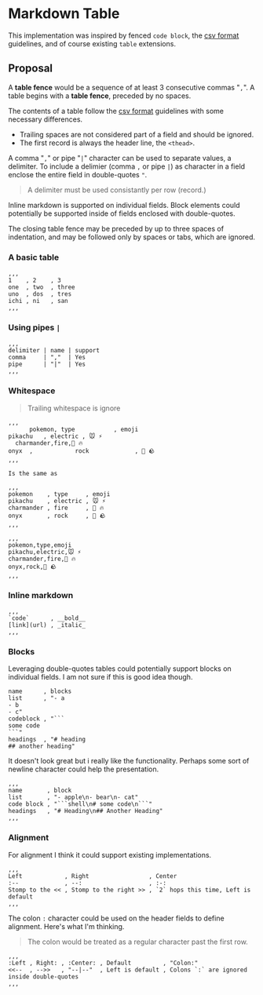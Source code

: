 # Markdown Table

This implementation was inspired by fenced `code block`, the [csv format][rfc4180] guidelines, and of course existing `table` extensions. 

## Proposal

A __table fence__ would be a sequence of at least 3 consecutive commas "`,`". A table begins with a __table fence__, preceded by no spaces.

[rfc4180]: https://datatracker.ietf.org/doc/html/rfc4180z
The contents of a table follow the [csv format][rfc4180] guidelines with some necessary differences. 
- Trailing spaces are not considered part of a field and should be ignored.
- The first record is always the header line, the `<thead>`.

A comma "`,`" or pipe "`|`" character can be used to separate values, a delimiter. To include a delimier (comma `,` or pipe `|`) as character in a field enclose the entire field in double-quotes `"`. 

> A delimiter must be used consistantly per row (record.)

Inline markdown is supported on individual fields. Block elements could potentially be supported inside of fields enclosed with double-quotes.

The closing table fence may be preceded by up to three spaces of indentation, and may be followed only by spaces or tabs, which are ignored.


### A basic table

```
,,,
1    , 2    , 3
one  , two	, three
uno  , dos	, tres
ichi , ni   , san
,,,
```

### Using pipes `|`

```
,,,
delimiter | name | support
comma     | ","  | Yes
pipe      | "|"  | Yes
,,,
```

### Whitespace

> Trailing whitespace is ignore

```
,,,
      pokemon, type           , emoji
pikachu   , electric , 🐭 ⚡️
  charmander,fire,🦎 🔥
onyx  ,            rock             , 🐍 🪨
,,,

Is the same as

,,,
pokemon    , type     , emoji
pikachu    , electric , 🐭 ⚡️
charmander , fire     , 🦎 🔥
onyx       , rock     , 🐍 🪨
,,,

,,,
pokemon,type,emoji
pikachu,electric,🐭 ⚡️
charmander,fire,🦎 🔥
onyx,rock,🐍 🪨
,,,
```

### Inline markdown

```
,,,
`code`      , __bold__
[link](url) , _italic_
,,,
```

### Blocks

Leveraging double-quotes tables could potentially support blocks on individual fields. I am not sure if this is good idea though.

```
name      , blocks
list      , "- a
- b
- c"
codeblock , "```
some code
```"
headings  , "# heading
## another heading"
```

It doesn't look great but i really like the functionality. Perhaps some sort of newline character could help the presentation.

```
,,,
name       , block
list       , "- apple\n- bear\n- cat"
code block , "```shell\n# some code\n```"
headings   , "# Heading\n## Another Heading"
,,,
```

### Alignment 

For alignment I think it could support existing implementations.

```
,,,
Left            , Right                 , Center
:--             , --:                   , :-:
Stomp to the << , Stomp to the right >> , `2` hops this time, Left is default
,,,
```

The colon `:` character could be used on the header fields to define alignment. Here's what I'm thinking. 

> The colon would be treated as a regular character past the first row. 

```
,,,
:Left , Right: , :Center: , Default         , "Colon:"
<<--  , -->>   , "--|--"  , Left is default , Colons `:` are ignored inside double-quotes
,,,
```
